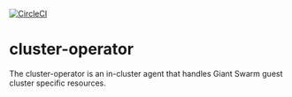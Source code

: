 [![CircleCI](https://circleci.com/gh/giantswarm/cluster-operator.svg?&style=shield)](https://circleci.com/gh/giantswarm/cluster-operator)

# cluster-operator

The cluster-operator is an in-cluster agent that handles Giant Swarm guest
cluster specific resources.
